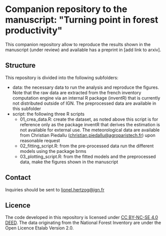 # Companion repository to the manuscript: "Turning point in forest productivity"

This companion repository allow to reproduce the results shown in the manuscript (under review) and available has a preprint in [add link to arxiv].

## Structure

This repository is divided into the following subfolders:

- data: the necessary data to run the analysis and reproduce the figures. Note that the raw data are extracted from the french inventory computation engine via an internal R package (inventR) that is currently not distributed outside of IGN. The preprocessed data are available in this subfolder
- script: the following three R scripts
    - 01_crea_data.R: create the dataset, as noted above this script is for reference only as the package inventR that derives the estimation is not available for external use. The meteorological data are available from Christian Piedallu (christian.piedallu@agroparistech.fr) upon reasonable request
    - 02_fitting_script.R: from the pre-processed data run the different models using the package brms
    - 03_plotting_script.R: from the fitted models and the preprocessed data, make the figures shown in the manuscript

## Contact

Inquiries should be sent to lionel.hertzog@ign.fr


## Licence

The code developed in this repository is licensed under [CC BY-NC-SE 4.0 DEED](https://creativecommons.org/licenses/by-nc-sa/4.0/). The data originating from the National Forest Inventory are under the Open Licence Etalab Version 2.0.